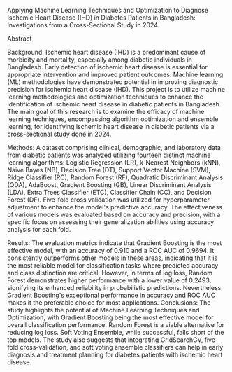 Applying Machine Learning Techniques and  Optimization to Diagnose Ischemic Heart Disease  (IHD) in Diabetes Patients in Bangladesh:  Investigations from a Cross-Sectional Study in 2024 


Abstract  


Background: Ischemic heart disease (IHD) is a predominant cause of morbidity and mortality, 
especially among diabetic individuals in Bangladesh. Early detection of ischemic heart disease is 
essential for appropriate intervention and improved patient outcomes. Machine learning (ML) 
methodologies have demonstrated potential in improving diagnostic precision for ischemic heart 
disease (IHD). This project is to utilize machine learning methodologies and optimization 
techniques to enhance the identification of ischemic heart disease in diabetic patients in 
Bangladesh. The main goal of this research is to examine the efficacy of machine learning 
techniques, encompassing algorithm optimization and ensemble learning, for identifying ischemic 
heart disease in diabetic patients via a cross-sectional study done in 2024.  


Methods: A dataset comprising clinical, demographic, and laboratory data from diabetic patients 
was analyzed utilizing fourteen distinct machine learning algorithms: Logistic Regression (LR), 
k-Nearest Neighbors (kNN), Naive Bayes (NB), Decision Tree (DT), Support Vector Machine 
(SVM), Ridge Classifier (RC), Random Forest (RF), Quadratic Discriminant Analysis 
(QDA), AdaBoost, Gradient Boosting (GB), Linear Discriminant Analysis (LDA), Extra 
Trees Classifier (ETC), Classifier Chain (CC), and Decision Forest (DF). Five-fold cross
validation was utilized for hyperparameter adjustment to enhance the model's predictive 
accuracy. The effectiveness of various models was evaluated based on accuracy and precision, 
with a specific focus on assessing their generalization abilities using accuracy analysis for each 
fold.  




Results: The evaluation metrics indicate that Gradient Boosting is the most effective model, with 
an accuracy of 0.910 and a ROC AUC of 0.9694. It consistently outperforms other models in these 
areas, indicating that it is the most reliable model for classification tasks where predicted accuracy 
and class distinction are critical. However, in terms of log loss, Random Forest demonstrates higher 
performance with a lower value of 0.2493, signifying its enhanced reliability in probabilistic 
predictions. Nevertheless, Gradient Boosting's exceptional performance in accuracy and ROC 
AUC makes it the preferable choice for most applications. 
Conclusions: The study highlights the potential of Machine Learning Techniques and 
Optimization, with Gradient Boosting being the most effective model for overall classification 
performance. Random Forest is a viable alternative for reducing log loss. Soft Voting Ensemble, 
while successful, falls short of the top models. The study also suggests that integrating 
GridSearchCV, five-fold cross-validation, and soft voting ensemble classifiers can help in early 
diagnosis and treatment planning for diabetes patients with ischemic heart disease. 
